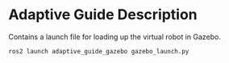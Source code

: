 # Adaptive Guide Description
Contains a launch file for loading up the virtual robot in Gazebo.

```bash
ros2 launch adaptive_guide_gazebo gazebo_launch.py
```